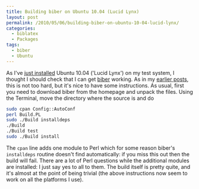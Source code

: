 ```yaml
---
title: Building biber on Ubuntu 10.04 (Lucid Lynx)
layout: post
permalink: /2010/05/06/building-biber-on-ubuntu-10-04-lucid-lynx/
categories:
  - biblatex
  - Packages
tags:
  - biber
  - Ubuntu
---
```

As I've [just installed](/2010/05/06/tex-live-2009-on-ubuntu-10-04-lucid-lynx/) Ubuntu 10.04 ('Lucid Lynx') on my test system, I thought I should check that I can get [biber](http://biblatex-biber.sourceforge.net/) working. As in my [earlier posts](/index.php?s=biber), this is not too hard, but it's nice to have some instructions. As usual, first you need to download biber from the homepage and unpack the files. Using the Terminal, move the directory where the source is and do

```bash
sudo cpan Config::AutoConf
perl Build.PL
sudo ./Build installdeps
./Build
./Build test
sudo ./Build install
```

The `cpan` line adds one module to Perl which for some reason biber's `installdeps` routine doesn't find automatically: if you miss this out then the build will fail. There are a lot of Perl questions while the additional modules are installed: I just say yes to all to them. The build itself is pretty quite, and it's almost at the point of being trivial (the above instructions now seem to work on all the platforms I use).
